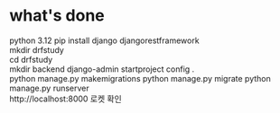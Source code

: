 # what's done 
python 3.12
pip install django djangorestframework  
mkdir drfstudy  
cd drfstudy  
mkdir backend
django-admin startproject config .  
python manage.py makemigrations
python manage.py migrate
python manage.py runserver  
http://localhost:8000  로켓 확인  
